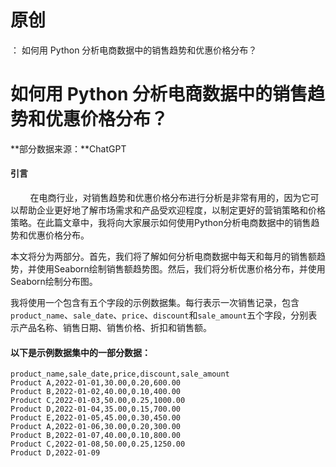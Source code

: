 # 原创
：  如何用 Python 分析电商数据中的销售趋势和优惠价格分布？

# 如何用 Python 分析电商数据中的销售趋势和优惠价格分布？

**部分数据来源：**ChatGPT

#### 引言

        在电商行业，对销售趋势和优惠价格分布进行分析是非常有用的，因为它可以帮助企业更好地了解市场需求和产品受欢迎程度，以制定更好的营销策略和价格策略。在此篇文章中，我将向大家展示如何使用Python分析电商数据中的销售趋势和优惠价格分布。

本文将分为两部分。首先，我们将了解如何分析电商数据中每天和每月的销售额趋势，并使用Seaborn绘制销售额趋势图。然后，我们将分析优惠价格分布，并使用Seaborn绘制分布图。

我将使用一个包含有五个字段的示例数据集。每行表示一次销售记录，包含`product_name`、`sale_date`、`price`、`discount`和`sale_amount`五个字段，分别表示产品名称、销售日期、销售价格、折扣和销售额。

#### 以下是示例数据集中的一部分数据：

```
product_name,sale_date,price,discount,sale_amount
Product A,2022-01-01,30.00,0.20,600.00
Product B,2022-01-02,40.00,0.10,400.00
Product C,2022-01-03,50.00,0.25,1000.00
Product D,2022-01-04,35.00,0.15,700.00
Product E,2022-01-05,45.00,0.30,450.00
Product A,2022-01-06,30.00,0.20,300.00
Product B,2022-01-07,40.00,0.10,800.00
Product C,2022-01-08,50.00,0.25,1250.00
Product D,2022-01-09
```
